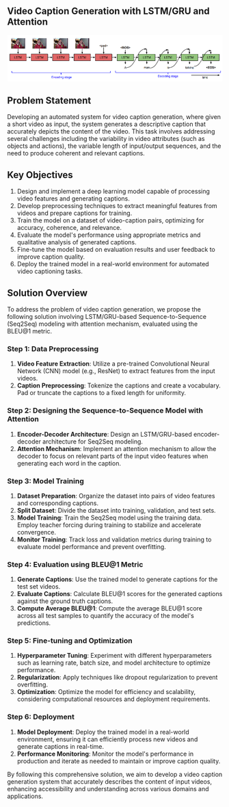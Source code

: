 ## Video Caption Generation with LSTM/GRU and Attention

![Video Caption Generation](Picture1.png)

## Problem Statement
Developing an automated system for video caption generation, where given a short video as input, the system generates a descriptive caption that accurately depicts the content of the video. This task involves addressing several challenges including the variability in video attributes (such as objects and actions), the variable length of input/output sequences, and the need to produce coherent and relevant captions.

## Key Objectives
1. Design and implement a deep learning model capable of processing video features and generating captions.
2. Develop preprocessing techniques to extract meaningful features from videos and prepare captions for training.
3. Train the model on a dataset of video-caption pairs, optimizing for accuracy, coherence, and relevance.
4. Evaluate the model's performance using appropriate metrics and qualitative analysis of generated captions.
5. Fine-tune the model based on evaluation results and user feedback to improve caption quality.
6. Deploy the trained model in a real-world environment for automated video captioning tasks.

## Solution Overview

To address the problem of video caption generation, we propose the following solution involving LSTM/GRU-based Sequence-to-Sequence (Seq2Seq) modeling with attention mechanism, evaluated using the BLEU@1 metric.

### Step 1: Data Preprocessing
1. **Video Feature Extraction**: Utilize a pre-trained Convolutional Neural Network (CNN) model (e.g., ResNet) to extract features from the input videos.
2. **Caption Preprocessing**: Tokenize the captions and create a vocabulary. Pad or truncate the captions to a fixed length for uniformity.

### Step 2: Designing the Sequence-to-Sequence Model with Attention
1. **Encoder-Decoder Architecture**: Design an LSTM/GRU-based encoder-decoder architecture for Seq2Seq modeling.
2. **Attention Mechanism**: Implement an attention mechanism to allow the decoder to focus on relevant parts of the input video features when generating each word in the caption.

### Step 3: Model Training
1. **Dataset Preparation**: Organize the dataset into pairs of video features and corresponding captions.
2. **Split Dataset**: Divide the dataset into training, validation, and test sets.
3. **Model Training**: Train the Seq2Seq model using the training data. Employ teacher forcing during training to stabilize and accelerate convergence.
4. **Monitor Training**: Track loss and validation metrics during training to evaluate model performance and prevent overfitting.

### Step 4: Evaluation using BLEU@1 Metric
1. **Generate Captions**: Use the trained model to generate captions for the test set videos.
2. **Evaluate Captions**: Calculate BLEU@1 scores for the generated captions against the ground truth captions.
3. **Compute Average BLEU@1**: Compute the average BLEU@1 score across all test samples to quantify the accuracy of the model's predictions.

### Step 5: Fine-tuning and Optimization
1. **Hyperparameter Tuning**: Experiment with different hyperparameters such as learning rate, batch size, and model architecture to optimize performance.
2. **Regularization**: Apply techniques like dropout regularization to prevent overfitting.
3. **Optimization**: Optimize the model for efficiency and scalability, considering computational resources and deployment requirements.

### Step 6: Deployment
1. **Model Deployment**: Deploy the trained model in a real-world environment, ensuring it can efficiently process new videos and generate captions in real-time.
2. **Performance Monitoring**: Monitor the model's performance in production and iterate as needed to maintain or improve caption quality.

By following this comprehensive solution, we aim to develop a video caption generation system that accurately describes the content of input videos, enhancing accessibility and understanding across various domains and applications.
